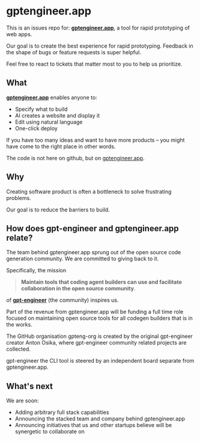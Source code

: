 # gptengineer.app

This is an issues repo for: **[gptengineer.app](https://gptengineer.app)**, a tool for rapid prototyping of web apps.

Our goal is to create the best experience for rapid prototyping. Feedback in the shape of bugs or feature requests is super helpful.

Feel free to react to tickets that matter most to you to help us prioritize.

## What

[**gptengineer.app**](https://gptengineer.app) enables anyone to:

- Specify what to build
- AI creates a website and display it
- Edit using natural language
- One-click deploy

If you have too many ideas and want to have more products – you might have come to the right place in other words.


The code is not here on github, but on [gptengineer.app](https://gptengineer.app).

## Why
Creating software product is often a bottleneck to solve frustrating problems.

Our goal is to reduce the barriers to build.

## How does gpt-engineer and gptengineer.app relate?

The team behind gptengineer.app sprung out of the open source code generation community. We are committed to giving back to it.

Specifically, the mission

> **Maintain tools that coding agent builders can use and facilitate collaboration in the open source community**.

of [**gpt-engineer**](https://github.com/AntonOsika/gpt-engineer) (the community) inspires us.

Part of the revenue from gptengineer.app will be funding a full time role focused on maintaining open source tools for all codegen builders that is in the works.

The GitHub organisation gpteng-org is created by the original gpt-engineer creator Anton Osika, where gpt-engineer community related projects are collected.

gpt-engineer the CLI tool is steered by an independent board separate from gptengineer.app.


## What's next

We are soon:
- Adding arbitrary full stack capabilities
- Announcing the stacked team and company behind gptengineer.app
- Announcing initiatives that us and other startups believe will be synergetic to collaborate on
